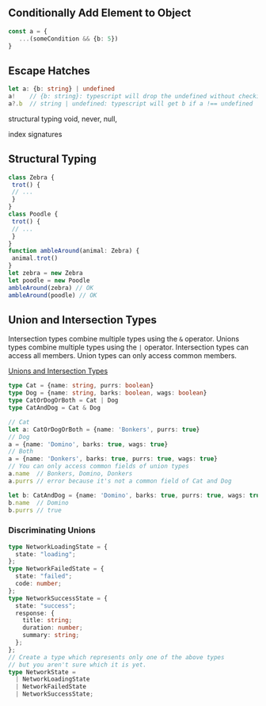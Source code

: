 ## Conditionally Add Element to Object
```typescript
const a = {
   ...(someCondition && {b: 5})
}
```

## Escape Hatches
```typescript
let a: {b: string} | undefined
a!    // {b: string}: typescript will drop the undefined without checking
a?.b  // string | undefined: typescript will get b if a !== undefined
```



structural typing
void, never, null, 

index signatures

## Structural Typing
```typescript
class Zebra {
 trot() {
 // ...
 }
}
class Poodle {
 trot() {
 // ...
 }
}
function ambleAround(animal: Zebra) {
 animal.trot()
}
let zebra = new Zebra
let poodle = new Poodle
ambleAround(zebra) // OK
ambleAround(poodle) // OK
```

## Union and Intersection Types
Intersection types combine multiple types using the `&` operator. Unions types combine multiple types using the `|` operator. Intersection types can access all members. Union types can only access common members.

[Unions and Intersection Types](https://www.typescriptlang.org/docs/handbook/unions-and-intersections.html)

```typescript
type Cat = {name: string, purrs: boolean}
type Dog = {name: string, barks: boolean, wags: boolean}
type CatOrDogOrBoth = Cat | Dog
type CatAndDog = Cat & Dog

// Cat
let a: CatOrDogOrBoth = {name: 'Bonkers', purrs: true}
// Dog
a = {name: 'Domino', barks: true, wags: true}
// Both
a = {name: 'Donkers', barks: true, purrs: true, wags: true}
// You can only access common fields of union types
a.name  // Bonkers, Domino, Donkers
a.purrs // error because it's not a common field of Cat and Dog

let b: CatAndDog = {name: 'Domino', barks: true, purrs: true, wags: true}
b.name  // Domino
b.purrs // true
```

### Discriminating Unions
```typescript
type NetworkLoadingState = {
  state: "loading";
};
type NetworkFailedState = {
  state: "failed";
  code: number;
};
type NetworkSuccessState = {
  state: "success";
  response: {
    title: string;
    duration: number;
    summary: string;
  };
};
// Create a type which represents only one of the above types
// but you aren't sure which it is yet.
type NetworkState =
  | NetworkLoadingState
  | NetworkFailedState
  | NetworkSuccessState;
```
